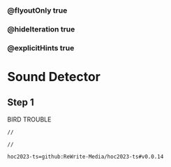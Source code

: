 ### @flyoutOnly true
### @hideIteration true
### @explicitHints true

# Sound Detector

## Step 1
BIRD TROUBLE

```ghost
//
```
```template
//
```

```package
hoc2023-ts=github:ReWrite-Media/hoc2023-ts#v0.0.14
```